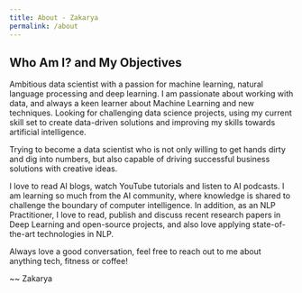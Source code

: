 ```yaml
---
title: About - Zakarya
permalink: /about
---
```

## Who Am I? and My Objectives

Ambitious data scientist with a passion for machine learning, natural language processing and deep learning. I am passionate about working with data, and always a keen learner about Machine Learning and new techniques. Looking for challenging data science projects, using my current skill set to create data-driven solutions and improving my skills towards artificial intelligence.

Trying to become a data scientist who is not only willing to get hands dirty and dig into numbers, but also capable of driving successful business solutions with creative ideas.

I love to read AI blogs, watch YouTube tutorials and listen to AI podcasts. I am learning so much from the AI community, where knowledge is shared to challenge the boundary of computer intelligence. In addition, as an NLP Practitioner, I love to read, publish and  discuss recent research papers in Deep Learning and open-source projects, and also love applying state-of-the-art technologies in NLP.


Always love a good conversation, feel free to reach out to me about anything tech, fitness or coffee!

~~ Zakarya